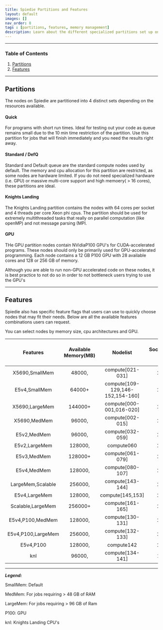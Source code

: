 ```yaml
---
title: Spiedie Partitions and Features
layout: default 
images: []
nav_order: 8
tags : [partitions, features, memory management]
description: Learn about the different specialized partitions set up on Spiedie and best practices to improve Spiedie usage.  
--- 
```


***

### Table of Contents 
1. [Partitions](#partitions)
2. [Features](#features)

***

## <a name="partitions"></a> Partitions

The nodes on Spiedie are partitioned into 4 distinct sets depending on the resources available.   

#### Quick 

For programs with short run times. Ideal for testing out your code as queue remains small due to the 10 min time restriction of the partition. Use this partition for jobs that will finish immediately and you need the results right away. 


#### Standard / DefQ

Standard and Default queue are the standard compute nodes used by default. The memory and cpu allocation for this partition are restricted, as some nodes are hardware limited. If you do not need specialized hardware (i.e. GPU) or massive multi-core support and high memoery( > 16 cores), these partitions are ideal.  

#### Knights Landing 

The Knights Landing partition contains the nodes with 64 cores per socket and 4 threads per core Xeon phi cpus. The partition should be used for extremely multithreaded tasks that really on parallel computation (like openMP) and not message parsing (MPI. 

#### GPU 

THe GPU partition nodes contain NVidiaP100 GPU's for CUDA-accelerated programs. These nodes should only be primarily used for GPU-accelerated programming. Each node contains a 12 GB P100 GPU with 28 available cores and 128 or 256 GB of memory. 

Although you are able to run non-GPU accelerated code on these nodes, it is best practice to not do so in order to not bottleneck users trying to use the GPU's 

***

## <a name="features"></a>Features

Spiedie also has specific feature flags that users can use to quickly choose nodes that may fit their needs. Below are all the available features combinations users can request. 

You can select nodes by memory size, cpu architectures and GPU.


|      Features      	| Available Memory(MB) 	|             Nodelist             	| Sockets &nbsp;	| &nbsp;  CPUs per Socket  &nbsp; 	|  &nbsp; Threads per CPU &nbsp; 	|
|:------------------:	|:--------------------:	|:--------------------------------:	|:-------:	|:-------------------:	|:------------------:	|
|   X5690,SmallMem   	|        48000,        	|         compute[021-031]         	|    2    	|          6          	|          1         	|
|    E5v4,SmallMem   	|        64000+        	| compute[109-129,146-152,154-160] 	|    2    	|          8          	|          1         	|
|   X5690,LargeMem   	|        144000+       	|     compute[000-001,016-020]     	|    2    	|          6          	|          1         	|
|    X5690,MedMem    	|        96000,        	|         compute[002-015]         	|    2    	|          6          	|          1         	|
|     E5v2,MedMem    	|        96000,        	|         compute[032-059]         	|    2    	|          8          	|          1         	|
|    E5v2,LargeMem   	|        128000,       	|            compute060            	|    2    	|          8          	|          1         	|
|     E5v3,MedMem    	|        128000+       	|         compute[061-079]         	|    2    	|          8+         	|          1         	|
|     E5v4,MedMem    	|        128000,       	|         compute[080-107]         	|    2    	|          12         	|          1         	|
|  LargeMem,Scalable 	|        256000,       	|         compute[143-144]         	|    2    	|          20         	|          1         	|
|    E5v4,LargeMem   	|        128000,       	|         compute[145,153]         	|    2    	|          10         	|          1         	|
|  Scalable,LargeMem 	|        256000+       	|         compute[161-165]         	|    2    	|         14+         	|          1         	|
|  E5v4,P100,MedMem  	|        128000,       	|         compute[130-131]         	|    2    	|          14         	|          1         	|
| E5v4,P100,LargeMem 	|        256000,       	|         compute[132-133]         	|    2    	|          14         	|          1         	|
|      E5v4,P100     	|        128000,       	|            compute142            	|    2    	|          14         	|          1         	|
|         knl        	|        96000,        	|         compute[134-141]         	|    1    	|          64         	|          4         	|


***

***Legend:*** 

SmallMem: Default

MedMem: For jobs requiring > 48 GB of RAM

LargeMem: For jobs requiring > 96 GB of Ram 

P100: GPU

knl: Knights Landing CPU's
